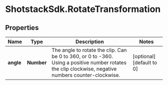 # ShotstackSdk.RotateTransformation

## Properties

Name | Type | Description | Notes
------------ | ------------- | ------------- | -------------
**angle** | **Number** | The angle to rotate the clip. Can be 0 to 360, or 0 to -360. Using a positive number rotates the clip clockwise, negative numbers counter-clockwise. | [optional] [default to 0]


